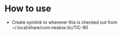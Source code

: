 # How to use
- Create symlink to wherever this is checked out from ~/.local/share/com.nesbox.tic/TIC-80
